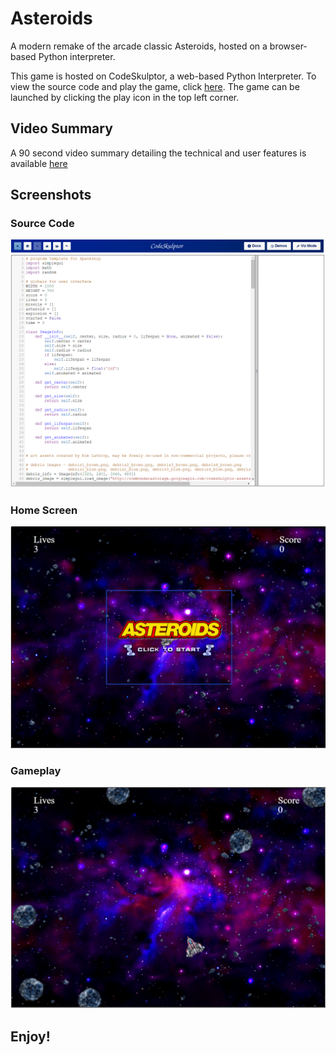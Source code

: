 # Asteroids
A modern remake of the arcade classic Asteroids, hosted on a browser-based Python interpreter.

This game is hosted on CodeSkulptor, a web-based Python Interpreter. To view the source code and play the game, click [here](http://www.codeskulptor.org/#user48_CJ1QctTrq9_4.py). The game can be launched by clicking the play icon in the top left corner.

## Video Summary

A 90 second video summary detailing the technical and user features is available [here](https://vimeo.com/509641149)

## Screenshots

### Source Code

![](/Screenshots/SourceCode.PNG?raw=true "Source Code")

### Home Screen

![](/Screenshots/HomeScreen.PNG?raw=true "Home Screen")

### Gameplay

![](/Screenshots/GameplayPNG.PNG?raw=true "Gameplay")


## Enjoy!
